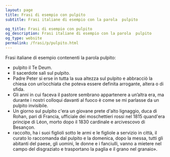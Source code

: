 ```yaml
---
layout: page
title: Frasi di esempio con pulpito 
subtitle: Frasi italiane di esempio con la parola  pulpito

og_title: Frasi di esempio con pulpito 
og_description: Frasi italiane di esempio con la parola  pulpito
og_type: website
permalink: /frasi/p/pulpito.html
---
```


Frasi italiane di esempio contenenti la parola pulpito:


- pulpito il Te Deum.
- Il sacerdote salì sul pulpito.
- Padre Peter si erse in tutta la sua altezza sul pulpito e abbracciò la chiesa con un’occhiata che poteva essere definita arrogante, altera o di sfida.
- Gli anni in cui faceva il pastore sembrano appartenere a un’altra era, ma durante i nostri colloqui davanti al fuoco è come se mi parlasse da un pulpito invisibile.
- Un giorno sul pulpito c'era un giovane prete d'alto lignaggio, duca di Rohan, pari di Francia, ufficiale dei moschettieri rossi nel 1815 quand'era principe di Léon, morto dopo il 1830 cardinale e arcivescovo di Besançon.
- raccolto, ha i suoi figlioli sotto le armi e le figliole a servizio in città, il curato lo raccomanda dal pulpito e la domenica, dopo la messa, tutti gli abitanti del paese, gli uomini, le donne e i fanciulli, vanno a mietere nel campo del disgraziato e trasportano la paglia e il grano nel granaio».

